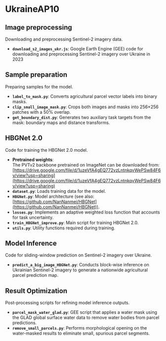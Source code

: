 # UkraineAP10

## Image preprocessing
Downloading and preprocessing Sentinel-2 imagery data.
- **`download_s2_images_ukr.js`**: Google Earth Engine (GEE) code for downloading and preprocessing Sentinel-2 imagery over Ukraine in 2023

## Sample preparation
Preparing samples for the model.
- **`label_to_mask.py`**: Converts agricultural parcel vector labels into binary masks.  
- **`clip_small_image_mask.py`**: Crops both images and masks into 256×256 patches with a 50% overlap.  
- **`get_boundary_dist.py`**: Generates two auxiliary task targets from the mask: boundary maps and distance transforms.

## HBGNet 2.0
Code for training the HBGNet 2.0 model.
- **Pretrained weights**:  
  The PVTv2 backbone pretrained on ImageNet can be downloaded from:  
  [https://drive.google.com/file/d/1uzeVfA4gEQ772vzLntnkqvWePSw84F6y/view?usp=sharing](https://drive.google.com/file/d/1uzeVfA4gEQ772vzLntnkqvWePSw84F6y/view?usp=sharing)
- **`dataset.py`**: Loads training data for the model.  
- **`HBGNet.py`**: Model architecture (see also: [https://github.com/NanNanmei/HBGNet](https://github.com/NanNanmei/HBGNet)).  
- **`losses.py`**: Implements an adaptive weighted loss function that accounts for task uncertainty.  
- **`train_HBGNet_improve.py`**: Main script for training HBGNet 2.0.  
- **`utils.py`**: Utility functions required during training.

## Model Inference
Code for sliding-window prediction on Sentinel-2 imagery over Ukraine.
- **`predict_a_big_image_HBGNet.py`**: Conducts block-wise inference on Ukrainian Sentinel-2 imagery to generate a nationwide agricultural parcel prediction map.

## Result Optimization
Post-processing scripts for refining model inference outputs.
- **`parcel_mask_water_glad.py`**: GEE script that applies a water mask using the GLAD global surface water data to remove water bodies from parcel predictions.  
- **`remove_small_parcels.py`**: Performs morphological opening on the water-masked results to eliminate small, spurious parcel segments.
